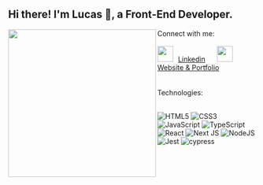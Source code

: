 ## Hi there! I'm Lucas 👋, a Front-End Developer.
<div>
  <img width="300" align="left" src="https://github-readme-stats.vercel.app/api/top-langs/?username=lucasrn9" /> 
  Connect with me:
<br/>
<br/>
<div>
  <img height="32" width="32" src="https://images.icon-icons.com/805/PNG/512/linkedin_icon-icons.com_65929.png" /> <img width="2" /> <a href="https://www.linkedin.com/in/lucasrn9/" target="_blank">Linkedin</a>
  <img width="16" />
  <img height="32" width="32" src="https://images.icon-icons.com/561/PNG/512/website-design-symbol-1_icon-icons.com_53804.png" /> <img width="2" /> <a href="https://www.linkedin.com/in/lucasrn9/" target="_blank">Website & Portfolio</a>
</div>
</div>
<br/>
<br/>
Technologies:
<br/>
<br/>

![HTML5](https://img.shields.io/badge/html5-%23E34F26.svg?style=for-the-badge&logo=html5&logoColor=white)
![CSS3](https://img.shields.io/badge/css3-%231572B6.svg?style=for-the-badge&logo=css3&logoColor=white)
![JavaScript](https://img.shields.io/badge/javascript-%23323330.svg?style=for-the-badge&logo=javascript&logoColor=%23F7DF1E)
![TypeScript](https://img.shields.io/badge/typescript-%23007ACC.svg?style=for-the-badge&logo=typescript&logoColor=white)
![React](https://img.shields.io/badge/react-%2320232a.svg?style=for-the-badge&logo=react&logoColor=%2361DAFB)
![Next JS](https://img.shields.io/badge/Next-black?style=for-the-badge&logo=next.js&logoColor=white)
![NodeJS](https://img.shields.io/badge/node.js-6DA55F?style=for-the-badge&logo=node.js&logoColor=white)
![Jest](https://img.shields.io/badge/-jest-%23C21325?style=for-the-badge&logo=jest&logoColor=white)
![cypress](https://img.shields.io/badge/-cypress-%23E5E5E5?style=for-the-badge&logo=cypress&logoColor=058a5e)

<!--
**lucasrn9/lucasrn9** is a ✨ _special_ ✨ repository because its `README.md` (this file) appears on your GitHub profile.

Here are some ideas to get you started:

- 🔭 I’m currently working on ...
- 🌱 I’m currently learning ...
- 👯 I’m looking to collaborate on ...
- 🤔 I’m looking for help with ...
- 💬 Ask me about ...
- 📫 How to reach me: ...
- 😄 Pronouns: ...
- ⚡ Fun fact: ...
-->
